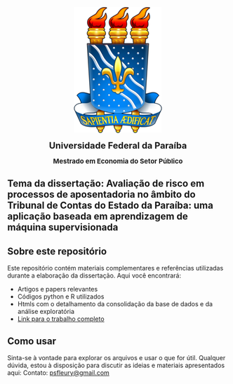 <div align="center"><img src="Brasão_UFPB.png" alt="UFPB"></div>
<p align="center">  <span style="font-size: 20px;"><strong>Universidade Federal da Paraíba</strong></span></p>
<p align="center">  <span style="font-size: 15px;"><strong>Mestrado em Economia do Setor Público</strong></span></p>

## Tema da dissertação: Avaliação de risco em processos de aposentadoria no âmbito do Tribunal de Contas do Estado da Paraíba: uma aplicação baseada em aprendizagem de máquina supervisionada

## Sobre este repositório
Este repositório contém materiais complementares e referências utilizadas durante a elaboração da dissertação. Aqui você encontrará:
- Artigos e papers relevantes
- Códigos python e R utilizados
- Htmls com o detalhamento da consolidação da base de dados e da análise exploratória
- [Link para o trabalho completo](link-para-o-seu-trabalho)

## Como usar
Sinta-se à vontade para explorar os arquivos e usar o que for útil. Qualquer dúvida, estou à disposição para discutir as ideias e materiais apresentados aqui:
Contato: psfleury@gmail.com

